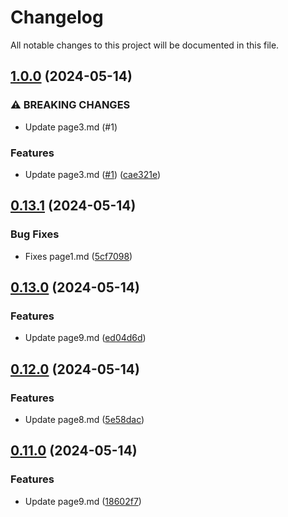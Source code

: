 # Changelog

All notable changes to this project will be documented in this file.

## [1.0.0](https://github.com/iacabezasbaculima/mkdocs-sandbox/compare/v0.13.1...v1.0.0) (2024-05-14)


### ⚠ BREAKING CHANGES

* Update page3.md (#1)

### Features

* Update page3.md ([#1](https://github.com/iacabezasbaculima/mkdocs-sandbox/issues/1)) ([cae321e](https://github.com/iacabezasbaculima/mkdocs-sandbox/commit/cae321e707d3321adfd9929e74d453c6e24fab98))

## [0.13.1](https://github.com/iacabezasbaculima/mkdocs-sandbox/compare/v0.13.0...v0.13.1) (2024-05-14)


### Bug Fixes

* Fixes page1.md ([5cf7098](https://github.com/iacabezasbaculima/mkdocs-sandbox/commit/5cf70980f3fdf9b4dc11b3001cce1209a4404f2c))

## [0.13.0](https://github.com/iacabezasbaculima/mkdocs-sandbox/compare/v0.12.0...v0.13.0) (2024-05-14)


### Features

* Update page9.md ([ed04d6d](https://github.com/iacabezasbaculima/mkdocs-sandbox/commit/ed04d6df206054f6fe316daa6127daf1210b3142))

## [0.12.0](https://github.com/iacabezasbaculima/mkdocs-sandbox/compare/v0.11.0...v0.12.0) (2024-05-14)


### Features

* Update page8.md ([5e58dac](https://github.com/iacabezasbaculima/mkdocs-sandbox/commit/5e58dac8ca2126ebfaf94c548ebb2e59b41b2c1f))

## [0.11.0](https://github.com/iacabezasbaculima/mkdocs-sandbox/compare/v0.10.0...v0.11.0) (2024-05-14)


### Features

* Update page9.md ([18602f7](https://github.com/iacabezasbaculima/mkdocs-sandbox/commit/18602f7acef2726ce0e3074fe5605303f2e1728c))
